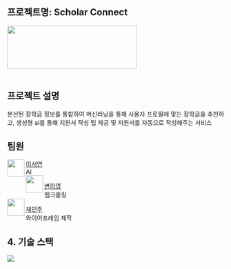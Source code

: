 ## 프로젝트명: Scholar Connect

<img src="https://github.com/judymoody59/Musccat_Example/assets/108432112/88a11d1d-c27c-4bef-920d-fdb0b213f21d" width="300" height="100" />
<br>
<br>

## 프로젝트 설명
분산된 장학금 정보를 통합하여 머신러닝을 통해 사용자 프로필에 맞는 장학금을 추천하고, 생성형 ai를 통해 지원서 작성 팁 제공 및 지원서를 자동으로 작성해주는 서비스


## 팀원
<img align="left" width="40" height="40" src="https://avatars.githubusercontent.com/u/67866773?v=4">

[이서연](https://github.com/SeoYeomm) <br> AI <br>
<img align="left" width="40" height="40" src="https://avatars.githubusercontent.com/u/67866773?v=4">


[변하영](https://github.com/hayong39) <br> 웹크롤링 <br>
<img align="left" width="40" height="40" src="https://avatars.githubusercontent.com/u/67866773?v=4">


[채민주](https://github.com/judymoody59) <br> 와이어프레임 제작 <br>


## 4. 기술 스택
<img src="https://img.shields.io/badge/Python-3776AB?style=for-the-badge&logo=Python&logoColor=white">


